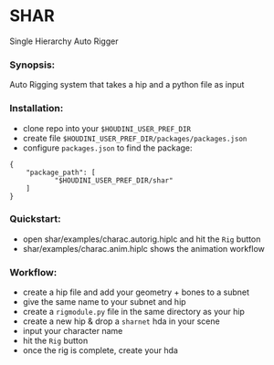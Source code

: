 # SHAR
Single Hierarchy Auto Rigger  

### Synopsis:  
Auto Rigging system that takes a hip and a python file as input

### Installation:  
- clone repo into your `$HOUDINI_USER_PREF_DIR`  
- create file `$HOUDINI_USER_PREF_DIR/packages/packages.json`
- configure `packages.json` to find the package:
```
{
    "package_path": [
           "$HOUDINI_USER_PREF_DIR/shar"
    ]
}
```

### Quickstart:  
- open shar/examples/charac.autorig.hiplc and hit the `Rig` button
- shar/examples/charac.anim.hiplc shows the animation workflow

### Workflow:
- create a hip file and add your geometry + bones to a subnet
- give the same name to your subnet and hip
- create a `rigmodule.py` file in the same directory as your hip
- create a new hip & drop a `sharnet` hda in your scene
- input your character name
- hit the `Rig` button
- once the rig is complete, create your hda
